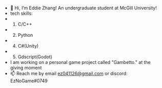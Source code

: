 - 👋 Hi, I’m Eddie Zhang! An undergraduate student at McGill University!
- tech skills:
-   1. C/C++
-   2. Python
-   4. C#(Unity)
-   5. Gdscript(Godot)
- I am working on a personal game project called "Gambetto." at the giving moment
- 📫 Reach me by email ez041126@gmail.com or discord: EzNoGame#0749

<!---
EzNoGame/EzNoGame is a ✨ special ✨ repository because its `README.md` (this file) appears on your GitHub profile.
You can click the Preview link to take a look at your changes.
--->
